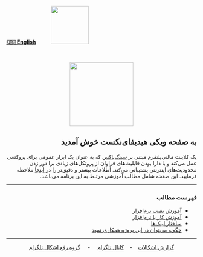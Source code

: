 <div align="left" markdown="1">

[**🇺🇸 English**](https://github.com/hiddify/hiddify-next/wiki)&nbsp;&nbsp;&nbsp;&nbsp;&nbsp;&nbsp;&nbsp;&nbsp;&nbsp;&nbsp;<a href="https://github.com/hiddify/Hiddify-Manager/wiki/%D9%87%D9%85%D9%87-%D8%A2%D9%85%D9%88%D8%B2%D8%B4%E2%80%8C%D9%87%D8%A7-%D9%88-%D9%88%DB%8C%D8%AF%D8%A6%D9%88%D9%87%D8%A7"><img width="100" src="https://github.com/hiddify/Hiddify-Manager/assets/125398461/3704cd84-eee6-4c45-abe7-3c02936bbebb" /></a>
</div>
<br>
<div align=center markdown="1">

<p align="center"><img src="https://github.com/hiddify/hiddify-next/blob/main/assets/images/logo.svg" width="168"/></p>

</div>

<div dir=rtl>

## به صفحه ویکی هیدیفای‌نکست خوش آمدید
یک کلاینت مالتی‌پلتفرم مبتنی بر [سینگ‌باکس](https://github.com/SagerNet/sing-box) که به عنوان یک ابزار عمومی برای پروکسی عمل می‌کند و با دارا بودن قابلیت‌های فراوان از پروتکل‌های زیادی برا دور زدن محدودیت‌های اینترنتی پشتیبانی می‌کند. اطلاعات بیشتر و دقیق‌تر را در [اینجا](https://github.com/hiddify/hiddify-next/blob/main/README_fa.md) ملاحظه فرمایید. این صفحه شامل مطالب آموزشی مرتبط به این برنامه می‌باشد.


***
### فهرست مطالب
- [آموزش نصب نرم‌افزار](https://github.com/hiddify/hiddify-next/wiki/%D8%A2%D9%85%D9%88%D8%B2%D8%B4-%D9%86%D8%B5%D8%A8-%D9%86%D8%B1%D9%85%E2%80%8C%D8%A7%D9%81%D8%B2%D8%A7%D8%B1-%D9%87%DB%8C%D8%AF%DB%8C%D9%81%D8%A7%DB%8C%E2%80%8C%D9%86%DA%A9%D8%B3%D8%AA)
- [آموزش کار با نرم‌افزار](https://github.com/hiddify/hiddify-next/wiki/%D8%A2%D9%85%D9%88%D8%B2%D8%B4-%DA%A9%D8%A7%D8%B1-%D8%A8%D8%A7-%D9%86%D8%B1%D9%85%E2%80%8C%D8%A7%D9%81%D8%B2%D8%A7%D8%B1-%D9%87%DB%8C%D8%AF%DB%8C%D9%81%D8%A7%DB%8C%E2%80%8C%D9%86%DA%A9%D8%B3%D8%AA)
- [ساختار لینک‌ها](https://github.com/hiddify/hiddify-next/wiki/URL-Scheme)
- [چگونه می‌توان در این پروژه همکاری نمود](https://github.com/hiddify/hiddify-next/wiki/%DA%86%DA%AF%D9%88%D9%86%D9%87-%D9%85%DB%8C%E2%80%8C%D8%AA%D9%88%D8%A7%D9%86-%D8%AF%D8%B1-%D8%A7%DB%8C%D9%86-%D9%BE%D8%B1%D9%88%DA%98%D9%87-%D9%87%D9%85%DA%A9%D8%A7%D8%B1%DB%8C-%D9%86%D9%85%D9%88%D8%AF)




***
<div align=center>

[گزارش اشکالات](https://github.com/hiddify/Hiddify-Manager/issues)&nbsp;&nbsp;&nbsp;&nbsp;-&nbsp;&nbsp;&nbsp;&nbsp;[کانال تلگرام](https://t.me/hiddify) &nbsp;&nbsp;&nbsp;&nbsp;-&nbsp;&nbsp;&nbsp;&nbsp;
[گروه رفع اشکال تلگرام](https://t.me/hiddify_board)

</div>